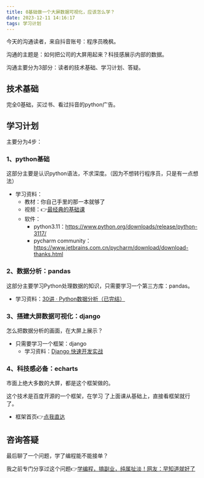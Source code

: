 ```yaml
---
title: 0基础做一个大屏数据可视化，应该怎么学？
date: 2023-12-11 14:16:17
tags: 学习计划
---
```


今天的沟通读者，来自抖音账号：程序员晚枫。

沟通的主题是：如何把公司的大屏用起来？科技感展示内部的数据。


沟通主要分为3部分：读者的技术基础、学习计划、答疑。

## 技术基础

完全0基础，买过书、看过抖音的python广告。

## 学习计划

主要分为4步：

### 1、python基础
这部分主要是认识python语法，不求深度。（因为不想转行程序员，只是有一点想法）


  - 学习资料：
    - 教材：你自己手里的那一本就够了
    - 视频：👉[最经典的基础课](https://www.acfun.cn/v/ac20463077/?spm_id_from=333.337.search-card.all.click&vd_source=ca20bb8763fcb18660aa74d7a87234fa)
    - 软件：
      - python3.11：https://www.python.org/downloads/release/python-3117/
      - pycharm community：https://www.jetbrains.com.cn/pycharm/download/download-thanks.html

### 2、数据分析：pandas
这部分主要学习Python处理数据的知识，只需要学习一个第三方库：pandas。
- 学习资料：[30讲 · Python数据分析（已完结）](https://www.bilibili.com/video/BV1hk4y1C73S/)

### 3、搭建大屏数据可视化：django

怎么把数据分析的画面，在大屏上展示？

- 只需要学习一个框架：django
  - 学习资料：[Django 快速开发实战](http://gk.link/a/12dua)

### 4、科技感必备：echarts

市面上绝大多数的大屏，都是这个框架做的。

这个技术是百度开源的一个框架，在学习 了上面课从基础上，直接看框架就行了。

- 框架首页👉[点我直达](https://echarts.apache.org/zh/index.html)


## 咨询答疑

最后聊了一个问题，学了编程能不能接单？

我之前专门分享过这个问题👉[学编程，搞副业，纯属扯淡！网友：早知道就好了](https://mp.weixin.qq.com/s/Wixe5poKOEH2O5gA9W8m4A)